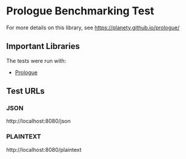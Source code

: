 # Prologue Benchmarking Test
For more details on this library, see https://planety.github.io/prologue/
## Important Libraries

The tests were run with:

* [Prologue](https://github.com/planety/prologue)

## Test URLs
### JSON

http://localhost:8080/json

### PLAINTEXT

http://localhost:8080/plaintext
